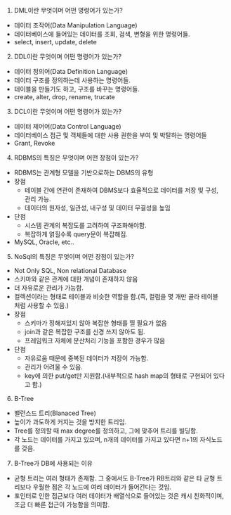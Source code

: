 1. DML이란 무엇이며 어떤 명령어가 있는가?
- 데이터 조작어(Data Manipulation Language)
- 데이터베이스에 들어있는 데이터를 조회, 검색, 변형을 위한 명령어들.
- select, insert, update, delete

2. DDL이란 무엇이며 어떤 명령어가 있는가?
- 데이터 정의어(Data Definition Language)
- 데이터 구조를 정의하는데 사용하는 명령어들. 
- 테이블을 만들기도 하고, 구조를 바꾸는 명령어들.
- create, alter, drop, rename, trucate

3. DCL이란 무엇이며 어떤 명령어가 있는가?
- 데이터 제어어(Data Control Language)
- 데이터베이스 접근 및 객체들에 대한 사용 권한을 부여 및 박탈하는 명령어들
- Grant, Revoke

4. RDBMS의 특징은 무엇이며 어떤 장점이 있는가?
- RDBMS는 관계형 모델을 기반으로하는 DBMS의 유형
- 장점
    - 테이블 간에 연관이 존재하여 DBMS보다 효율적으로 데이터를 저장 및 구성, 관리 가능.
    - 데이터의 원자성, 일관성, 내구성 및 데이터 무결성을 높임
- 단점
    - 시스템 관계의 복잡도를 고려하여 구조화해야함. 
    - 복잡하게 얽힐수록 query문이 복잡해짐.
- MySQL, Oracle, etc..

5. NoSql의 특징은 무엇이며 어떤 장점이 있는가?
- Not Only SQL, Non relational Database
- 스키마와 같은 관계에 대한 개념이 존재하지 않음
- 더 자유로운 관리가 가능함. 
- 컬렉션이라는 형태로 테이블과 비슷한 역할을 함.(즉, 컬럼을 몇 개만 골라 테이블 처럼 사용할 수 있음.)
- 장점
    - 스키마가 정해져있지 않아 복잡한 형태를 띨 필요가 없음
    - join과 같은 복잡한 구조를 신경 쓰지 않아도 됨.
    - 프레임워크 자체에 분산처리 기능을 포함한 경우가 많음
- 단점
    - 자유로움 때문에 중복된 데이터가 저장이 가능함.
    - 관리가 어려울 수 있음.
    - key에 의한 put/get만 지원함.(내부적으로 hash map의 형태로 구현되어 있다고 함.)

6. B-Tree
- 밸런스드 트리(Blanaced Tree)
- 높이가 과도하게 커지는 것을 방지한 트리임.
- Tree를 정의할 때 max degree를 정의하고, 그에 맞추어 트리를 빌딩함.
- 각 노드는 데이터를 가지고 있으며, n개의 데이터를 가지고 있다면 n+1의 자식노드를 갖음. 

7. B-Tree가 DB에 사용되는 이유
- 균형 트리는 여러 형태가 존재함. 그 중에서도 B-Tree가 RB트리와 같은 타 균형 트리보다 우월한 점은 각 노드에 여러 데이터가 들어간다는 것임.
- 포인터로 인한 접근보다 여러 데이터가 배열식으로 들어있는 것은 캐시 친화적이며, 조금 더 빠른 접근이 가능함을 의미함.